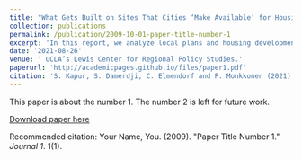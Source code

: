 ```yaml
---
title: "What Gets Built on Sites That Cities ‘Make Available’ for Housing?” UCLA’s Lewis Center for Regional Policy Studies"
collection: publications
permalink: /publication/2009-10-01-paper-title-number-1
excerpt: 'In this report, we analyze local plans and housing development rates in nearly 100 cities in the San Francisco Bay Area. We assess production on sites presented by cities to the state government as apt for housing, as well as elsewhere in the city.'
date: '2021-08-26'
venue: ' UCLA’s Lewis Center for Regional Policy Studies.'
paperurl: 'http://academicpages.github.io/files/paper1.pdf'
citation: 'S. Kapur, S. Damerdji, C. Elmendorf and P. Monkkonen (2021) “What Gets Built on Sites That Cities ‘Make Available’ for Housing?” UCLA’s Lewis Center for Regional Policy Studies.'
---
```

This paper is about the number 1. The number 2 is left for future work.

[Download paper here](http://sdamerdji.github.io/files/.pdf)

Recommended citation: Your Name, You. (2009). "Paper Title Number 1." <i>Journal 1</i>. 1(1).